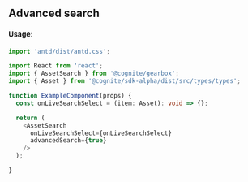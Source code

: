## Advanced search

<!-- STORY -->

#### Usage:

```typescript jsx
import 'antd/dist/antd.css';

import React from 'react';
import { AssetSearch } from '@cognite/gearbox';
import { Asset } from '@cognite/sdk-alpha/dist/src/types/types';

function ExampleComponent(props) {
  const onLiveSearchSelect = (item: Asset): void => {};

  return (
    <AssetSearch
      onLiveSearchSelect={onLiveSearchSelect}
      advancedSearch={true}
    />
  );

}
```

